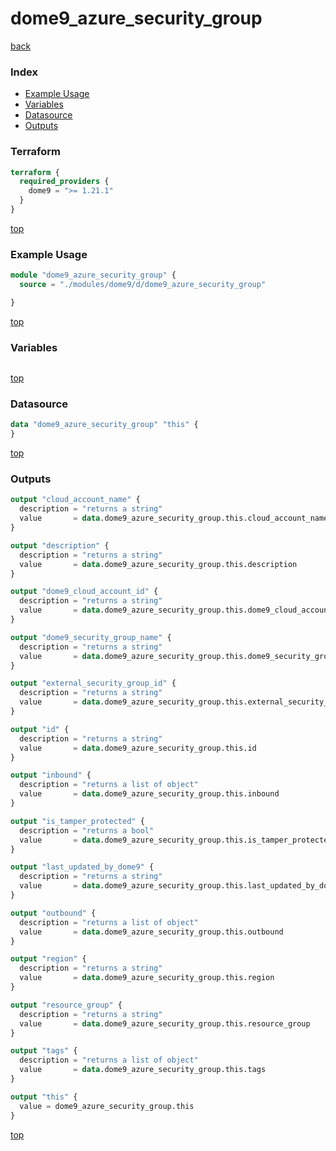 # dome9_azure_security_group

[back](../dome9.md)

### Index

- [Example Usage](#example-usage)
- [Variables](#variables)
- [Datasource](#datasource)
- [Outputs](#outputs)

### Terraform

```terraform
terraform {
  required_providers {
    dome9 = ">= 1.21.1"
  }
}
```

[top](#index)

### Example Usage

```terraform
module "dome9_azure_security_group" {
  source = "./modules/dome9/d/dome9_azure_security_group"

}
```

[top](#index)

### Variables

```terraform
```

[top](#index)

### Datasource

```terraform
data "dome9_azure_security_group" "this" {
}
```

[top](#index)

### Outputs

```terraform
output "cloud_account_name" {
  description = "returns a string"
  value       = data.dome9_azure_security_group.this.cloud_account_name
}

output "description" {
  description = "returns a string"
  value       = data.dome9_azure_security_group.this.description
}

output "dome9_cloud_account_id" {
  description = "returns a string"
  value       = data.dome9_azure_security_group.this.dome9_cloud_account_id
}

output "dome9_security_group_name" {
  description = "returns a string"
  value       = data.dome9_azure_security_group.this.dome9_security_group_name
}

output "external_security_group_id" {
  description = "returns a string"
  value       = data.dome9_azure_security_group.this.external_security_group_id
}

output "id" {
  description = "returns a string"
  value       = data.dome9_azure_security_group.this.id
}

output "inbound" {
  description = "returns a list of object"
  value       = data.dome9_azure_security_group.this.inbound
}

output "is_tamper_protected" {
  description = "returns a bool"
  value       = data.dome9_azure_security_group.this.is_tamper_protected
}

output "last_updated_by_dome9" {
  description = "returns a string"
  value       = data.dome9_azure_security_group.this.last_updated_by_dome9
}

output "outbound" {
  description = "returns a list of object"
  value       = data.dome9_azure_security_group.this.outbound
}

output "region" {
  description = "returns a string"
  value       = data.dome9_azure_security_group.this.region
}

output "resource_group" {
  description = "returns a string"
  value       = data.dome9_azure_security_group.this.resource_group
}

output "tags" {
  description = "returns a list of object"
  value       = data.dome9_azure_security_group.this.tags
}

output "this" {
  value = dome9_azure_security_group.this
}
```

[top](#index)
